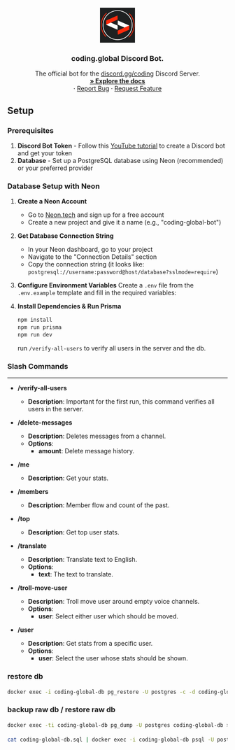 <p align="center">
  <a href="https://github.com/0-don/coding.global-bot">
    <img src="https://raw.githubusercontent.com/0-don/coding.global-web/master/public/images/logo_512.gif" alt="Logo" width="80" height="80">
  </a>

  <h3 align="center">coding.global Discord Bot.</h3>

  <p align="center">
    The official bot for the <a href="https://discord.gg/coding">discord.gg/coding</a> Discord Server.
    <br />
    <a href="#about-the-bot"><strong>» Explore the docs</strong></a>
    <br />
    ·
    <a href="https://github.com/0-don/coding.global-bot/issues">Report Bug</a>
    ·
    <a href="https://github.com/0-don/coding.global-bot/issues">Request Feature</a>
  </p>
</p>

## Setup

### Prerequisites

1. **Discord Bot Token** - Follow this [YouTube tutorial](https://www.youtube.com/watch?v=aI4OmIbkJH8) to create a Discord bot and get your token
2. **Database** - Set up a PostgreSQL database using Neon (recommended) or your preferred provider

### Database Setup with Neon

1. **Create a Neon Account**
   - Go to [Neon.tech](https://neon.tech) and sign up for a free account
   - Create a new project and give it a name (e.g., "coding-global-bot")

2. **Get Database Connection String**
   - In your Neon dashboard, go to your project
   - Navigate to the "Connection Details" section
   - Copy the connection string (it looks like: `postgresql://username:password@host/database?sslmode=require`)

3. **Configure Environment Variables**
   Create a `.env` file from the `.env.example` template and fill in the required variables:

4. **Install Dependencies & Run Prisma**
   ```sh
   npm install
   npm run prisma
   npm run dev
   ```
   run `/verify-all-users` to verify all users in the server and the db.

### Slash Commands

---

- **/verify-all-users**
  - **Description**: Important for the first run, this command verifies all users in the server.

- **/delete-messages**
  - **Description**: Deletes messages from a channel.
  - **Options**:
    - **amount**: Delete message history.

- **/me**
  - **Description**: Get your stats.

- **/members**
  - **Description**: Member flow and count of the past.

- **/top**
  - **Description**: Get top user stats.

- **/translate**
  - **Description**: Translate text to English.
  - **Options**:
    - **text**: The text to translate.

- **/troll-move-user**
  - **Description**: Troll move user around empty voice channels.
  - **Options**:
    - **user**: Select either user which should be moved.

- **/user**
  - **Description**: Get stats from a specific user.
  - **Options**:
    - **user**: Select the user whose stats should be shown.

### restore db

```sh
docker exec -i coding-global-db pg_restore -U postgres -c -d coding-global-db -v < ~/coding-global-db-latest.sql.gz
```

### backup raw db / restore raw db

```sh
docker exec -ti coding-global-db pg_dump -U postgres coding-global-db > coding-global-db.sql

cat coding-global-db.sql | docker exec -i coding-global-db psql -U postgres -d coding-global-db
```

<!-- SELECT last_value FROM public."GuildVoiceEvents_id_seq"; -->
<!-- SELECT setval('public."GuildVoiceEvents_id_seq"', 51980, false); -->
<!-- GIT_COMMITTER_DATE="2024-06-09T12:00:00" git commit --amend --no-edit --date "2024-06-09T12:00:00" -->
